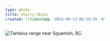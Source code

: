 ```yaml
---
type: photo
title: Starry Skies
created: !!timestamp '2014-09-13 00:19:29 -8'
---
```

![Tantalus range near Squamish, BC.](/media/images/photos/2014/09/tantalus.jpg)
